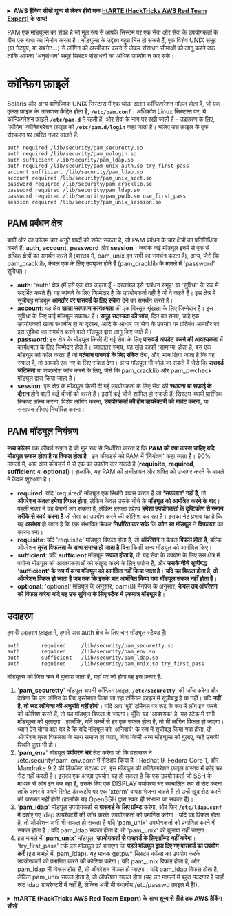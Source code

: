 <details>

<summary><strong>AWS हैकिंग सीखें शून्य से लेकर हीरो तक</strong> <a href="https://training.hacktricks.xyz/courses/arte"><strong>htARTE (HackTricks AWS Red Team Expert)</strong></a><strong> के साथ!</strong></summary>

HackTricks का समर्थन करने के अन्य तरीके:

* यदि आप चाहते हैं कि आपकी **कंपनी का विज्ञापन HackTricks में दिखाई दे** या **HackTricks को PDF में डाउनलोड करना चाहते हैं** तो [**सब्सक्रिप्शन प्लान्स**](https://github.com/sponsors/carlospolop) देखें!
* [**आधिकारिक PEASS & HackTricks स्वैग प्राप्त करें**](https://peass.creator-spring.com)
* [**The PEASS Family**](https://opensea.io/collection/the-peass-family) की खोज करें, हमारा एक्सक्लूसिव [**NFTs**](https://opensea.io/collection/the-peass-family) का संग्रह
* 💬 [**Discord group**](https://discord.gg/hRep4RUj7f) में **शामिल हों** या [**telegram group**](https://t.me/peass) में या **Twitter** 🐦 पर मुझे **फॉलो** करें [**@carlospolopm**](https://twitter.com/carlospolopm)**.**
* [**HackTricks**](https://github.com/carlospolop/hacktricks) और [**HackTricks Cloud**](https://github.com/carlospolop/hacktricks-cloud) github repos में PRs सबमिट करके अपनी हैकिंग ट्रिक्स शेयर करें।

</details>


PAM एक मॉड्यूल्स का संग्रह है जो मूल रूप से आपके सिस्टम पर एक सेवा और सेवा के उपयोगकर्ता के बीच एक बाधा का निर्माण करता है। मॉड्यूल्स के उद्देश्य बहुत भिन्न हो सकते हैं, एक विशेष UNIX समूह (या नेटग्रुप, या सबनेट...) से लॉगिन को अस्वीकार करने से लेकर संसाधन सीमाओं को लागू करने तक ताकि आपका 'अनुसंधान' समूह सिस्टम संसाधनों का अधिक उपयोग न कर सके।

# कॉन्फ़िग फ़ाइलें

Solaris और अन्य वाणिज्यिक UNIX सिस्टम्स में एक थोड़ा अलग कॉन्फ़िगरेशन मॉडल होता है, जो एक एकल फ़ाइल के आसपास केंद्रित होता है, **`/etc/pam.conf`**। अधिकांश Linux सिस्टम्स पर, ये कॉन्फ़िगरेशन फ़ाइलें **`/etc/pam.d`** में रहती हैं, और सेवा के नाम पर रखी जाती हैं – उदाहरण के लिए, 'लॉगिन' कॉन्फ़िगरेशन फ़ाइल को **`/etc/pam.d/login`** कहा जाता है। चलिए उस फ़ाइल के एक संस्करण पर त्वरित नज़र डालते हैं:
```text
auth required /lib/security/pam_securetty.so
auth required /lib/security/pam_nologin.so
auth sufficient /lib/security/pam_ldap.so
auth required /lib/security/pam_unix_auth.so try_first_pass
account sufficient /lib/security/pam_ldap.so
account required /lib/security/pam_unix_acct.so
password required /lib/security/pam_cracklib.so
password required /lib/security/pam_ldap.so
password required /lib/security/pam_pwdb.so use_first_pass
session required /lib/security/pam_unix_session.so
```
## **PAM प्रबंधन क्षेत्र**

बायीं ओर का कॉलम चार अनूठे शब्दों को समेट सकता है, जो PAM प्रबंधन के चार क्षेत्रों का प्रतिनिधित्व करते हैं: **auth**, **account**, **password** और **session**। जबकि कई मॉड्यूल इनमें से एक से अधिक क्षेत्रों का समर्थन करते हैं (वास्तव में, pam_unix इन सभी का समर्थन करता है), अन्य, जैसे कि pam_cracklib, केवल एक के लिए उपयुक्त होते हैं (pam_cracklib के मामले में 'password' सुविधा)।

* **auth**: 'auth' क्षेत्र (मैं इसे एक क्षेत्र कहता हूँ - दस्तावेज़ इसे 'प्रबंधन समूह' या 'सुविधा' के रूप में संदर्भित करते हैं) यह जांचने के लिए जिम्मेदार है कि उपयोगकर्ता वही है जो वे कहते हैं। इस क्षेत्र में सूचीबद्ध मॉड्यूल **आमतौर पर** **पासवर्ड के लिए संकेत** देने का समर्थन करते हैं।
* **account**: यह क्षेत्र **खाता सत्यापन कार्यक्षमता** की एक विस्तृत श्रृंखला के लिए जिम्मेदार है। इस सुविधा के लिए कई मॉड्यूल उपलब्ध हैं। **समूह सदस्यता की जांच**, दिन का समय, चाहे एक उपयोगकर्ता खाता स्थानीय हो या दूरस्थ, आदि के आधार पर सेवा के उपयोग पर प्रतिबंध आमतौर पर इस सुविधा का समर्थन करने वाले मॉड्यूल द्वारा लागू किए जाते हैं।
* **password**: इस क्षेत्र के मॉड्यूल किसी दी गई सेवा के लिए **पासवर्ड अपडेट करने की आवश्यकता** में कार्यक्षमता के लिए जिम्मेदार होते हैं। ज्यादातर समय, यह खंड काफी 'सामान्य' होता है, बस एक मॉड्यूल को कॉल करता है जो **वर्तमान पासवर्ड के लिए संकेत** देगा, और, मान लिया जाता है कि यह सफल है, तो आपको एक नए के लिए संकेत देगा। अन्य मॉड्यूल भी जोड़े जा सकते हैं जैसे कि **पासवर्ड जटिलता** या शब्दकोश जांच करने के लिए, जैसे कि pam_cracklib और pam_pwcheck मॉड्यूल द्वारा किया जाता है।
* **session**: इस क्षेत्र के मॉड्यूल किसी दी गई उपयोगकर्ता के लिए सेवा की **स्थापना या सफाई के दौरान** होने वाली कई चीजों को करते हैं। इसमें कई चीजें शामिल हो सकती हैं; सिस्टम-व्यापी प्रारंभिक स्क्रिप्ट लॉन्च करना, विशेष लॉगिंग करना, **उपयोगकर्ता की होम डायरेक्टरी को माउंट करना**, या संसाधन सीमाएं निर्धारित करना।

## **PAM मॉड्यूल नियंत्रण**

**मध्य कॉलम** एक कीवर्ड रखता है जो मूल रूप से निर्धारित करता है कि **PAM को क्या करना चाहिए यदि मॉड्यूल सफल होता है या विफल होता है**। इन कीवर्ड्स को PAM में 'नियंत्रण' कहा जाता है। 90% मामलों में, आप आम कीवर्ड्स में से एक का उपयोग कर सकते हैं (**requisite**, **required**, **sufficient** या **optional**\)। हालांकि, यह PAM की लचीलापन और शक्ति को उजागर करने के मामले में केवल शुरुआत है।

* **required**: यदि 'required' मॉड्यूल एक स्थिति वापस करता है जो **'सफलता' नहीं है**, तो **ऑपरेशन अंततः हमेशा विफल होगा**, लेकिन केवल उसके नीचे के **मॉड्यूल को आमंत्रित करने के बाद**। पहली नजर में यह बेमानी लग सकता है, लेकिन इसका उद्देश्य **हमेशा उपयोगकर्ता के दृष्टिकोण से समान तरीके से कार्य करना है** जो सेवा का उपयोग करने की कोशिश कर रहा है। इसका नेट प्रभाव यह है कि यह **असंभव** हो जाता है कि एक संभावित क्रैकर **निर्धारित कर सके** कि **कौन सा** **मॉड्यूल** ने **विफलता** का कारण बना।
* **requisite**: यदि 'requisite' मॉड्यूल विफल होता है, तो **ऑपरेशन** न केवल **विफल होता है**, बल्कि ऑपरेशन **तुरंत** **विफलता के साथ समाप्त हो जाता है** बिना किसी अन्य मॉड्यूल को आमंत्रित किए।
* **sufficient**: यदि **sufficient** मॉड्यूल **सफल होता है**, तो यह सेवा के उपयोग के लिए उस क्षेत्र में पर्याप्त मॉड्यूल की आवश्यकताओं को संतुष्ट करने के लिए पर्याप्त है, और **उसके नीचे सूचीबद्ध 'sufficient' के रूप में अन्य मॉड्यूल को आमंत्रित नहीं किया जाता है**। **यदि यह विफल होता है, तो ऑपरेशन विफल हो जाता है जब तक कि इसके बाद आमंत्रित किया गया मॉड्यूल सफल नहीं होता है**।
* **optional**: 'optional' मॉड्यूल के अनुसार, pam(8) मैनपेज के अनुसार, **केवल तब ऑपरेशन को विफल करेगा यदि यह उस सुविधा के लिए स्टैक में एकमात्र मॉड्यूल है**।

## उदाहरण

हमारी उदाहरण फ़ाइल में, हमारे पास auth क्षेत्र के लिए चार मॉड्यूल स्टैक्ड हैं:
```text
auth       required     /lib/security/pam_securetty.so
auth       required     /lib/security/pam_env.so
auth       sufficient   /lib/security/pam_ldap.so
auth       required     /lib/security/pam_unix.so try_first_pass
```
मॉड्यूल्स को जिस क्रम में बुलाया जाता है, यहाँ पर जो होगा वह इस प्रकार है:

1. '**pam\_securetty**' मॉड्यूल अपनी कॉन्फ़िग फ़ाइल, **`/etc/securetty`**, की जाँच करेगा और देखेगा कि इस लॉगिन के लिए इस्तेमाल किया जा रहा टर्मिनल फ़ाइल में सूचीबद्ध है या नहीं। यदि **नहीं है, तो रूट लॉगिन्स की अनुमति नहीं होगी**। यदि आप 'बुरे' टर्मिनल पर रूट के रूप में लॉग इन करने की कोशिश करते हैं, तो यह मॉड्यूल विफल हो जाएगा। चूँकि यह 'आवश्यक' है, यह स्टैक में सभी मॉड्यूल्स को बुलाएगा। हालाँकि, यदि उनमें से हर एक सफल होता है, तो भी लॉगिन विफल हो जाएगा। ध्यान देने योग्य बात यह है कि यदि मॉड्यूल को 'अनिवार्य' के रूप में सूचीबद्ध किया गया होता, तो ऑपरेशन तुरंत विफलता के साथ समाप्त हो जाता, बिना किसी अन्य मॉड्यूल्स को बुलाए, चाहे उनकी स्थिति कुछ भी हो।
2. '**pam\_env**' मॉड्यूल **पर्यावरण चर** सेट करेगा जो कि प्रशासक ने /etc/security/pam\_env.conf में सेटअप किया है। Redhat 9, Fedora Core 1, और Mandrake 9.2 की डिफ़ॉल्ट सेटअप पर, इस मॉड्यूल की कॉन्फ़िगरेशन फ़ाइल वास्तव में कोई चर सेट नहीं करती है। इसका एक अच्छा उपयोग यह हो सकता है कि एक उपयोगकर्ता जो SSH के माध्यम से लॉग इन कर रहा है, उसके लिए एक DISPLAY पर्यावरण चर स्वचालित रूप से सेट करना ताकि अगर वे अपने रिमोट डेस्कटॉप पर एक 'xterm' वापस भेजना चाहते हैं तो उन्हें खुद सेट करने की जरूरत नहीं होती (हालांकि यह OpenSSH द्वारा स्वतः ही संभाला जा सकता है)।
3. '**pam\_ldap**' मॉड्यूल उपयोगकर्ता से **पासवर्ड के लिए प्रॉम्प्ट** करेगा, और फिर **`/etc/ldap.conf`** में दर्शाए गए ldap डायरेक्टरी की जाँच करके उपयोगकर्ता को प्रमाणित करेगा। यदि यह विफल होता है, तो ऑपरेशन अभी भी सफल हो सकता है यदि 'pam\_unix' उपयोगकर्ता को प्रमाणित करने में सफल होता है। यदि pam\_ldap सफल होता है, तो 'pam\_unix' को बुलाया नहीं जाएगा।
4. इस मामले में '**pam\_unix**' मॉड्यूल, **उपयोगकर्ता से पासवर्ड के लिए प्रॉम्प्ट नहीं करेगा**। 'try\_first\_pass' तर्क इस मॉड्यूल को बताएगा कि **पहले मॉड्यूल द्वारा दिए गए पासवर्ड का उपयोग करें** \(इस मामले में, pam\_ldap\). यह मानक getpw\* सिस्टम कॉल्स का उपयोग करके उपयोगकर्ता को प्रमाणित करने की कोशिश करेगा। यदि pam\_unix विफल होता है, और pam\_ldap भी विफल होता है, तो ऑपरेशन विफल हो जाएगा। यदि pam\_ldap विफल होता है, लेकिन pam\_unix सफल होता है, तो ऑपरेशन सफल होगा \(यह उन मामलों में बहुत मददगार है जहाँ रूट ldap डायरेक्टरी में नहीं है, लेकिन अभी भी स्थानीय /etc/passwd फ़ाइल में है!\).

<details>

<summary><strong>htARTE (HackTricks AWS Red Team Expert) के साथ शून्य से हीरो तक AWS हैकिंग सीखें</strong></summary>

HackTricks का समर्थन करने के अन्य तरीके:

* यदि आप चाहते हैं कि आपकी **कंपनी का विज्ञापन HackTricks में दिखाई दे** या **HackTricks को PDF में डाउनलोड करें**, तो [**सब्सक्रिप्शन प्लान्स**](https://github.com/sponsors/carlospolop) देखें!
* [**आधिकारिक PEASS & HackTricks स्वैग प्राप्त करें**](https://peass.creator-spring.com)
* [**The PEASS Family**](https://opensea.io/collection/the-peass-family) की खोज करें, हमारा एक्सक्लूसिव [**NFTs**](https://opensea.io/collection/the-peass-family) संग्रह
* 💬 [**Discord group**](https://discord.gg/hRep4RUj7f) में **शामिल हों** या [**telegram group**](https://t.me/peass) में शामिल हों या मुझे **Twitter** 🐦 [**@carlospolopm**](https://twitter.com/carlospolopm) पर **फॉलो करें**।
* **HackTricks** और [**HackTricks Cloud**](https://github.com/carlospolop/hacktricks-cloud) github repos में PRs सबमिट करके अपनी हैकिंग ट्रिक्स साझा करें।

</details>
